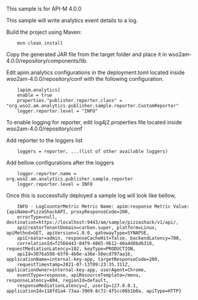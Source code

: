 This sample is for API-M 4.0.0

This sample will write analytics event details to a log. 

Build the project using Maven:

        mvn clean install


Copy the generated JAR file from the target folder and place it in wso2am-4.0.0/repository/components/lib.

Edit apim.analytics configurations in the deployment.toml located inside wso2am-4.0.0/repository/conf with the 
following configuration.

        [apim.analytics]
        enable = true
        properties."publisher.reporter.class" = "org.wso2.am.analytics.publisher.sample.reporter.CustomReporter"
        logger.reporter.level = "INFO"


To enable logging for reporter, edit log4j2.properties file located inside wso2am-4.0.0/repository/conf 

Add reporter to the loggers list

        loggers = reporter, ...(list of other available loggers)


Add bellow configurations after the loggers

        logger.reporter.name = org.wso2.am.analytics.publisher.sample.reporter
        logger.reporter.level = INFO


Once this is successfully deployed a sample log will look like bellow,

        INFO - LogCounterMetric Metric Name: apim:response Metric Value: {apiName=PizzaShackAPI, proxyResponseCode=200, 
        errorType=null, destination=https://localhost:9443/am/sample/pizzashack/v1/api/, 
        apiCreatorTenantDomain=carbon.super, platform=Linux, apiMethod=GET, apiVersion=1.0.0, gatewayType=SYNAPSE, 
        apiCreator=admin, responseCacheHit=false, backendLatency=700, 
        correlationId=f2566443-04f9-4865-9612-40a4d8bd6318, requestMediationLatency=102, keyType=PRODUCTION, 
        apiId=3076a598-65f0-4b8e-a36e-50ecd797aa1b, applicationName=internal-key-app, targetResponseCode=200, 
        requestTimestamp=2021-07-13T09:23:35.311Z, applicationOwner=internal-key-app, userAgent=Chrome, 
        eventType=response, apiResourceTemplate=/menu, responseLatency=804, regionId=default, 
        responseMediationLatency=2, userIp=127.0.0.1, applicationId=118fd1a4-73aa-3969-8c72-4f5cc06b1b0a, apiType=HTTP}



